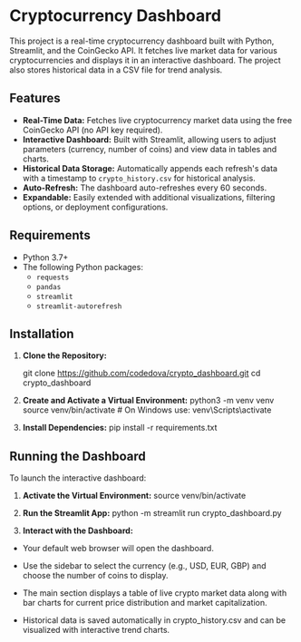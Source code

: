 # Cryptocurrency Dashboard

This project is a real-time cryptocurrency dashboard built with Python, Streamlit, and the CoinGecko API. It fetches live market data for various cryptocurrencies and displays it in an interactive dashboard. The project also stores historical data in a CSV file for trend analysis.

## Features

- **Real-Time Data:** Fetches live cryptocurrency market data using the free CoinGecko API (no API key required).
- **Interactive Dashboard:** Built with Streamlit, allowing users to adjust parameters (currency, number of coins) and view data in tables and charts.
- **Historical Data Storage:** Automatically appends each refresh's data with a timestamp to `crypto_history.csv` for historical analysis.
- **Auto-Refresh:** The dashboard auto-refreshes every 60 seconds.
- **Expandable:** Easily extended with additional visualizations, filtering options, or deployment configurations.

## Requirements

- Python 3.7+
- The following Python packages:
  - `requests`
  - `pandas`
  - `streamlit`
  - `streamlit-autorefresh`

## Installation

1. **Clone the Repository:**

   git clone https://github.com/codedova/crypto_dashboard.git
   cd crypto_dashboard

2. **Create and Activate a Virtual Environment:**
   python3 -m venv venv
   source venv/bin/activate  # On Windows use: venv\Scripts\activate

3. **Install Dependencies:**
   pip install -r requirements.txt

## Running the Dashboard

To launch the interactive dashboard:

1. **Activate the Virtual Environment:**
   source venv/bin/activate

2. **Run the Streamlit App:**
   python -m streamlit run crypto_dashboard.py

3. **Interact with the Dashboard:**

- Your default web browser will open the dashboard.

- Use the sidebar to select the currency (e.g., USD, EUR, GBP) and choose the number of coins to display.

- The main section displays a table of live crypto market data along with bar charts for current price distribution and market capitalization.

- Historical data is saved automatically in crypto_history.csv and can be visualized with interactive trend charts.


